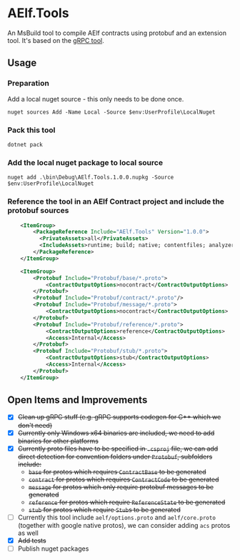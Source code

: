 # AElf.Tools
An MsBuild tool to compile AElf contracts using protobuf and an extension tool. It's based on the [gRPC tool](https://github.com/grpc/grpc/tree/master/src/csharp).

## Usage

### Preparation

Add a local nuget source - this only needs to be done once.
```
nuget sources Add -Name Local -Source $env:UserProfile\LocalNuget
```

### Pack this tool

```
dotnet pack
```

### Add the local nuget package to local source

```
nuget add .\bin\Debug\AElf.Tools.1.0.0.nupkg -Source $env:UserProfile\LocalNuget
```

### Reference the tool in an AElf Contract project and include the protobuf sources

```xml
    <ItemGroup>
        <PackageReference Include="AElf.Tools" Version="1.0.0">
          <PrivateAssets>all</PrivateAssets>
          <IncludeAssets>runtime; build; native; contentfiles; analyzers; buildtransitive</IncludeAssets>
        </PackageReference>
    </ItemGroup>

    <ItemGroup>
        <Protobuf Include="Protobuf/base/*.proto">
            <ContractOutputOptions>nocontract</ContractOutputOptions>
        </Protobuf>
        <Protobuf Include="Protobuf/contract/*.proto"/>
        <Protobuf Include="Protobuf/message/*.proto">
            <ContractOutputOptions>nocontract</ContractOutputOptions>
        </Protobuf>
        <Protobuf Include="Protobuf/reference/*.proto">
            <ContractOutputOptions>reference</ContractOutputOptions>
            <Access>Internal</Access>
        </Protobuf>
        <Protobuf Include="Protobuf/stub/*.proto">
            <ContractOutputOptions>stub</ContractOutputOptions>
            <Access>Internal</Access>
        </Protobuf>
    </ItemGroup>
```

## Open Items and Improvements
- [x] ~~Clean up gRPC stuff (e.g. gRPC supports codegen for C++ which we don't need)~~
- [x] ~~Currently only Windows x64 binaries are included, we need to add binaries for other platforms~~
- [x] ~~Currently proto files have to be specified in `.csproj` file, we can add direct detection for convention folders under `Protobuf`, subfolders include:~~
   - ~~`base` for protos which requires `ContractBase` to be generated~~
   - ~~`contract` for protos which requires `ContractCode` to be generated~~
   - ~~`message` for protos which only require protobuf messages to be generated~~
   - ~~`reference` for protos which require `ReferenceState` to be generated~~
   - ~~`stub` for protos which require `Stub`s to be generated~~
- [ ] Currently this tool include `aelf/options.proto` and `aelf/core.proto` (together with google native protos), we can consider adding `acs` protos as well
- [x] ~~Add tests~~
- [ ] Publish nuget packages
